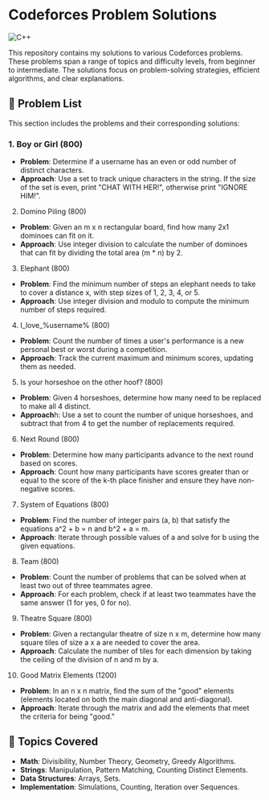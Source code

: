 # Codeforces Problem Solutions
![C++](https://img.shields.io/badge/language-C%2B%2B-blue)

This repository contains my solutions to various Codeforces problems. These problems span a range of topics and difficulty levels, from beginner to intermediate. The solutions focus on problem-solving strategies, efficient algorithms, and clear explanations.

## 📂 Problem List
This section includes the problems and their corresponding solutions:

### 1. Boy or Girl (800)
  - **Problem**: Determine if a username has an even or odd number of distinct characters.
  - **Approach**: Use a set to track unique characters in the string. If the size of the set is even, print "CHAT WITH HER!", otherwise print "IGNORE HIM!".
2. Domino Piling (800)
  - **Problem**: Given an m x n rectangular board, find how many 2x1 dominoes can fit on it.
  - **Approach**: Use integer division to calculate the number of dominoes that can fit by dividing the total area (m * n) by 2.
3. Elephant (800)
  - **Problem**: Find the minimum number of steps an elephant needs to take to cover a distance x, with step sizes of 1, 2, 3, 4, or 5.
  - **Approach**: Use integer division and modulo to compute the minimum number of steps required.
4. I_love_%username% (800)
  - **Problem**: Count the number of times a user's performance is a new personal best or worst during a competition.
  - **Approach**: Track the current maximum and minimum scores, updating them as needed.
5. Is your horseshoe on the other hoof? (800)
  - **Problem**: Given 4 horseshoes, determine how many need to be replaced to make all 4 distinct.
  - **Approach**h: Use a set to count the number of unique horseshoes, and subtract that from 4 to get the number of replacements required.
6. Next Round (800)
  - **Problem**: Determine how many participants advance to the next round based on scores.
  - **Approach**: Count how many participants have scores greater than or equal to the score of the k-th place finisher and ensure they have non-negative scores.
7. System of Equations (800)
  - **Problem**: Find the number of integer pairs (a, b) that satisfy the equations a^2 + b = n and b^2 + a = m.
  - **Approach**: Iterate through possible values of a and solve for b using the given equations.
8. Team (800)
  - **Problem**: Count the number of problems that can be solved when at least two out of three teammates agree.
  - **Approach**: For each problem, check if at least two teammates have the same answer (1 for yes, 0 for no).
9. Theatre Square (800)
  - **Problem**: Given a rectangular theatre of size n x m, determine how many square tiles of size a x a are needed to cover the area.
  - **Approach**: Calculate the number of tiles for each dimension by taking the ceiling of the division of n and m by a.
10. Good Matrix Elements (1200)
  - **Problem**: In an n x n matrix, find the sum of the "good" elements (elements located on both the main diagonal and anti-diagonal).
  - **Approach**: Iterate through the matrix and add the elements that meet the criteria for being "good."

## 📌 Topics Covered
  - **Math**: Divisibility, Number Theory, Geometry, Greedy Algorithms.
  - **Strings**: Manipulation, Pattern Matching, Counting Distinct Elements.
  - **Data Structures**: Arrays, Sets.
  - **Implementation**: Simulations, Counting, Iteration over Sequences.



